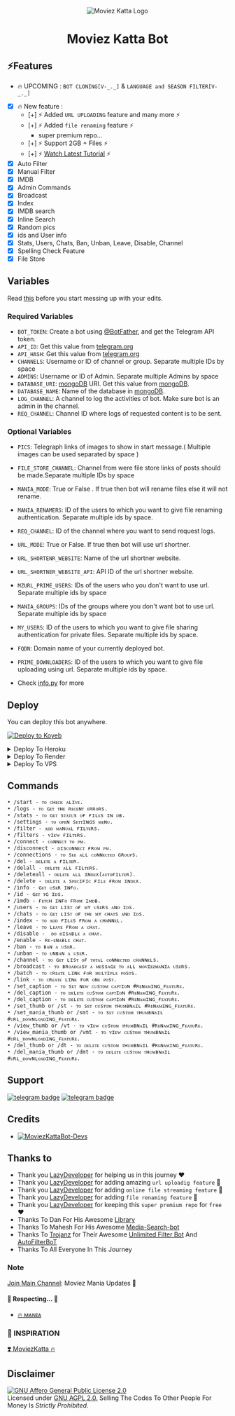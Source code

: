 <p align="center">
  <img src="https://telegra.ph/file/ada9a4b5269fddc15fa66.jpg" alt="Moviez Katta Logo">
</p>
<h1 align="center">
  <b> Moviez Katta Bot </b>
</h1>

## ⚡️Features

- 🔥 UPCOMING : `BOT CLONING[V-_._]` & `LANGUAGE and SEASON FILTER[V-_._]`
- [x] 🔥 New feature :
    - [+] ⚡️ Added `URL UPLOADING` feature and many more  ⚡️
    - [+] ⚡️ Added `file renaming` feature ⚡️
      - super premium repo...
    - [+] ⚡️ Support 2GB + Files ⚡️
    - [+] ⚡️ [Watch Latest Tutorial](https://youtube.com/Moviez-Mania)  ⚡️
- [x] Auto Filter
- [x] Manual Filter
- [x] IMDB
- [x] Admin Commands
- [x] Broadcast
- [x] Index
- [x] IMDB search
- [x] Inline Search
- [x] Random pics
- [x] ids and User info 
- [x] Stats, Users, Chats, Ban, Unban, Leave, Disable, Channel
- [x] Spelling Check Feature
- [x] File Store

## Variables

Read [this](https://telegram.dog/Updated_Mania/7) before you start messing up with your edits.

### Required Variables
* `BOT_TOKEN`: Create a bot using [@BotFather](https://telegram.dog/BotFather), and get the Telegram API token.
* `API_ID`: Get this value from [telegram.org](https://my.telegram.org/apps)
* `API_HASH`: Get this value from [telegram.org](https://my.telegram.org/apps)
* `CHANNELS`: Username or ID of channel or group. Separate multiple IDs by space
* `ADMINS`: Username or ID of Admin. Separate multiple Admins by space
* `DATABASE_URI`: [mongoDB](https://www.mongodb.com) URI. Get this value from [mongoDB](https://www.mongodb.com).
* `DATABASE_NAME`: Name of the database in [mongoDB](https://www.mongodb.com).
* `LOG_CHANNEL`: A channel to log the activities of bot. Make sure bot is an admin in the channel.
* `REQ_CHANNEL`: Channel ID where logs of requested content is to be sent.
### Optional Variables
* `PICS`: Telegraph links of images to show in start message.( Multiple images can be used separated by space )
* `FILE_STORE_CHANNEL`: Channel from were file store links of posts should be made.Separate multiple IDs by space
* `MANIA_MODE`: True or False . If true then bot will rename files else it will not rename.
* `MANIA_RENAMERS`: ID of the users to which you want to give file renaming authentication. Separate multiple ids by space.
* `REQ_CHANNEL`: ID of the channel where you want to send request logs.
* `URL_MODE`: True or False. If true then bot will use url shortner.
* `URL_SHORTENR_WEBSITE`: Name of the url shortner website.
* `URL_SHORTNER_WEBSITE_API`: API ID of the url shortner website.
* `MZURL_PRIME_USERS`: IDs of the users who you don't want to use url. Separate multiple ids by space
* `MANIA_GROUPS`: IDs of the groups where you don't want bot to use url. Separate multiple ids by space
* `MY_USERS`: ID of the users to which you want to give file sharing authentication for private files. Separate multiple ids by space.
* `FQDN`: Domain name of your currently deployed bot.
* `PRIME_DOWNLOADERS`: ID of the users to which you want to give file uploading using url. Separate multiple ids by space.


* Check [info.py](https://github.com/Moviez-Bot-Dev/MoviezKattaBot/blob/stream-feature/info.py) for more


## Deploy
You can deploy this bot anywhere.


<a target="_blank" href="https://app.koyeb.com/deploy?type=git&repository=github.com/Moviez-Bot-Dev/MoviezKattaBot&branch=stream-feature&name=moviezKattabot"><img alt="Deploy to Koyeb" src="https://binbashbanana.github.io/deploy-buttons/buttons/remade/koyeb.svg"></a>


<details><summary>Deploy To Heroku</summary>
<p>
<br>
<a href="https://heroku.com/deploy?template=https://github.com/Moviez-Bot-Dev/MoviezKattaBot">
  <img src="https://www.herokucdn.com/deploy/button.svg" alt="Deploy">
</a>
</p>
</details>

<details><summary>Deploy To Render</summary>
<br>
<b>
Use these commands:
<br>
<br>
• Build Command: <code>pip3 install -U -r requirements.txt</code>
<br>
<br>
• Start Command: <code>python3 bot.py</code>
<br>
<br>
Go to https://uptimerobot.com/ and add a monitor to keep your bot alive.
<br>
<br>
Use these settings when adding a monitor:</b>
<br>
<br>
<img src="https://telegra.ph/file/a79a156e44f43c9833b50.jpg" alt="render template">
<br>
<br>
<b>Click on the below button to deploy directly to render ↓</b>
<br>
<br>
<a href="https://render.com/deploy?repo=https://github.com/Moviez-Bot-Dev/MoviezKattaBot/tree/stream-feature">
<img src="https://render.com/images/deploy-to-render-button.svg" alt="Deploy to Render">
</a>
</details>

<details><summary>Deploy To VPS</summary>
<p>
<pre>
git clone https://github.com/Moviez-Bot-Dev/MoviezKattaBot
# Install Packages
pip3 install -U -r requirements.txt
Edit info.py with variables as given below then run bot
python3 bot.py
</pre>
</p>
</details>


## Commands
```
• /start - ᴛᴏ ᴄʜᴇᴄᴋ ᴀʟɪᴠᴇ.
• /logs - ᴛᴏ ɢᴇᴛ ᴛʜᴇ ʀᴇᴄᴇɴᴛ ᴇʀʀᴏʀs.
• /stats - ᴛᴏ ɢᴇᴛ sᴛᴀᴛᴜs ᴏғ ғɪʟᴇs ɪɴ ᴅʙ.
• /settings - ᴛᴏ ᴏᴘᴇɴ sᴇᴛᴛɪɴɢs ᴍᴇɴᴜ.
• /filter - ᴀᴅᴅ ᴍᴀɴᴜᴀʟ ғɪʟᴛᴇʀs.
• /filters - ᴠɪᴇᴡ ғɪʟᴛᴇʀs.
• /connect - ᴄᴏɴɴᴇᴄᴛ ᴛᴏ ᴘᴍ.
• /disconnect - ᴅɪsᴄᴏɴɴᴇᴄᴛ ғʀᴏᴍ ᴘᴍ.
• /connections - ᴛᴏ sᴇᴇ ᴀʟʟ ᴄᴏɴɴᴇᴄᴛᴇᴅ ɢʀᴏᴜᴘs.
• /del - ᴅᴇʟᴇᴛᴇ ᴀ ғɪʟᴛᴇʀ.
• /delall - ᴅᴇʟᴇᴛᴇ ᴀʟʟ ғɪʟᴛᴇʀs.
• /deleteall - ᴅᴇʟᴇᴛᴇ ᴀʟʟ ɪɴᴅᴇx(ᴀᴜᴛᴏғɪʟᴛᴇʀ).
• /delete - ᴅᴇʟᴇᴛᴇ ᴀ sᴘᴇᴄɪғɪᴄ ғɪʟᴇ ғʀᴏᴍ ɪɴᴅᴇx.
• /info - ɢᴇᴛ ᴜsᴇʀ ɪɴғᴏ. 
• /id - ɢᴇᴛ ᴛɢ ɪᴅs.
• /imdb - ғᴇᴛᴄʜ ɪɴғᴏ ғʀᴏᴍ ɪᴍᴅʙ.
• /users - ᴛᴏ ɢᴇᴛ ʟɪsᴛ ᴏғ ᴍʏ ᴜsᴇʀs ᴀɴᴅ ɪᴅs.
• /chats - ᴛᴏ ɢᴇᴛ ʟɪsᴛ ᴏғ ᴛʜᴇ ᴍʏ ᴄʜᴀᴛs ᴀɴᴅ ɪᴅs.
• /index - ᴛᴏ ᴀᴅᴅ ғɪʟᴇs ғʀᴏᴍ ᴀ ᴄʜᴀɴɴᴇʟ.
• /leave - ᴛᴏ ʟᴇᴀᴠᴇ ғʀᴏᴍ ᴀ ᴄʜᴀᴛ.
• /disable -  ᴅᴏ ᴅɪsᴀʙʟᴇ ᴀ ᴄʜᴀᴛ.
• /enable - ʀᴇ-ᴇɴᴀʙʟᴇ ᴄʜᴀᴛ.
• /ban - ᴛᴏ ʙᴀɴ ᴀ ᴜsᴇʀ.
• /unban - ᴛᴏ ᴜɴʙᴀɴ ᴀ ᴜsᴇʀ.
• /channel - ᴛᴏ ɢᴇᴛ ʟɪsᴛ ᴏғ ᴛᴏᴛᴀʟ ᴄᴏɴɴᴇᴄᴛᴇᴅ ᴄʜᴀɴɴᴇʟs.
• /broadcast - ᴛᴏ ʙʀᴏᴀᴅᴄᴀsᴛ ᴀ ᴍᴇssᴀɢᴇ ᴛᴏ ᴀʟʟ ᴍᴏᴠɪᴇᴢᴍᴀɴɪᴀ ᴜsᴇʀs.
• /batch - ᴛᴏ ᴄʀᴇᴀᴛᴇ ʟɪɴᴋ ғᴏʀ ᴍᴜʟᴛɪᴘʟᴇ ᴘᴏsᴛs.
• /link - ᴛᴏ ᴄʀᴇᴀᴛᴇ ʟɪɴᴋ ғᴏʀ ᴏɴᴇ ᴘᴏsᴛ.
• /set_caption - ᴛᴏ sᴇᴛ ɴᴇᴡ ᴄᴜsᴛᴏᴍ ᴄᴀᴘᴛɪᴏɴ #ʀᴇɴᴀᴍɪɴɢ_ғᴇᴀᴛᴜʀᴇ.
• /del_caption - ᴛᴏ ᴅᴇʟᴇᴛᴇ ᴄᴜsᴛᴏᴍ ᴄᴀᴘᴛɪᴏɴ #ʀᴇɴᴀᴍɪɴɢ_ғᴇᴀᴛᴜʀᴇ.
• /del_caption - ᴛᴏ ᴅᴇʟᴇᴛᴇ ᴄᴜsᴛᴏᴍ ᴄᴀᴘᴛɪᴏɴ #ʀᴇɴᴀᴍɪɴɢ_ғᴇᴀᴛᴜʀᴇ.
• /set_thumb or /st - ᴛᴏ sᴇᴛ ᴄᴜsᴛᴏᴍ ᴛʜᴜᴍʙɴᴀɪʟ #ʀᴇɴᴀᴍɪɴɢ_ғᴇᴀᴛᴜʀᴇ.
• /set_mania_thumb or /smt - ᴛᴏ sᴇᴛ ᴄᴜsᴛᴏᴍ ᴛʜᴜᴍʙɴᴀɪʟ #ᴜʀʟ_ᴅᴏᴡɴʟᴏᴀᴅɪɴɢ_ғᴇᴀᴛᴜʀᴇ.
• /view_thumb or /vt - ᴛᴏ ᴠɪᴇᴡ ᴄᴜsᴛᴏᴍ ᴛʜᴜᴍʙɴᴀɪʟ #ʀᴇɴᴀᴍɪɴɢ_ғᴇᴀᴛᴜʀᴇ.
• /view_mania_thumb or /vmt - ᴛᴏ ᴠɪᴇᴡ ᴄᴜsᴛᴏᴍ ᴛʜᴜᴍʙɴᴀɪʟ #ᴜʀʟ_ᴅᴏᴡɴʟᴏᴀᴅɪɴɢ_ғᴇᴀᴛᴜʀᴇ.
• /del_thumb or /dt - ᴛᴏ ᴅᴇʟᴇᴛᴇ ᴄᴜsᴛᴏᴍ ᴛʜᴜᴍʙɴᴀɪʟ #ʀᴇɴᴀᴍɪɴɢ_ғᴇᴀᴛᴜʀᴇ.
• /del_mania_thumb or /dmt - ᴛᴏ ᴅᴇʟᴇᴛᴇ ᴄᴜsᴛᴏᴍ ᴛʜᴜᴍʙɴᴀɪʟ #ᴜʀʟ_ᴅᴏᴡɴʟᴏᴀᴅɪɴɢ_ғᴇᴀᴛᴜʀᴇ.
```
## Support
[![telegram badge](https://img.shields.io/badge/Telegram-Group-30302f?style=flat&logo=telegram)](https://telegram.dog/Moviez_Get_Mania)
[![telegram badge](https://img.shields.io/badge/Telegram-Channel-30302f?style=flat&logo=telegram)](https://telegram.dog/Updated_Mania)

## Credits 
* [![MoviezKattaBot-Devs](https://img.shields.io/static/v1?label=MoviezKattaBot&message=devs&color=critical)](https://telegram.dog/Mania24SupportBot)


## Thanks to 
 - Thank you [LazyDeveloper](https://github.com/LazyDeveloperr) for helping us in this journey ❤
  - Thank you [LazyDeveloper](https://github.com/LazyDeveloperr) for adding amazing `url uploadig feature` 🎉
 - Thank you [LazyDeveloper](https://github.com/LazyDeveloperr) for adding `online file streaming feature` 🎉
 - Thank you [LazyDeveloper](https://github.com/LazyDeveloperr) for adding `file renaming feature` 🎉
 - Thank you [LazyDeveloper](https://github.com/LazyDeveloperr) for keeping this `super premium repo` for `free` ❤
 - Thanks To Dan For His Awesome [Library](https://github.com/pyrogram/pyrogram)
 - Thanks To Mahesh For His Awesome [Media-Search-bot](https://github.com/Mahesh0253/Media-Search-bot)
 - Thanks To [Trojanz](https://github.com/trojanzhex) for Their Awesome [Unlimited Filter Bot](https://github.com/TroJanzHEX/Unlimited-Filter-Bot) And [AutoFilterBoT](https://github.com/trojanzhex/auto-filter-bot)
 - Thanks To All Everyone In This Journey

### Note

[Join Main Channel](https://telegram.dog/Updated_Mania): Moviez Mania Updates 🎁


#### 🧡 Respecting... 🧡
- [🔥 ᴍᴀɴɪᴀ](https://github.com/Moviez-Bot-Dev) 

### 🤩 INSPIRATION
<a href="https://telegram.dog/MoviezKattaBot">
   <p>❣️ MoviezKatta 🔥</p>
</a>


## Disclaimer
[![GNU Affero General Public License 2.0](https://www.gnu.org/graphics/agplv3-155x51.png)](https://www.gnu.org/licenses/agpl-3.0.en.html#header)    
Licensed under [GNU AGPL 2.0.](https://github.com/Moviez-Bot-Dev/MoviezKattaBot/blob/stream-feature/LICENSE)
Selling The Codes To Other People For Money Is *Strictly Prohibited*.
